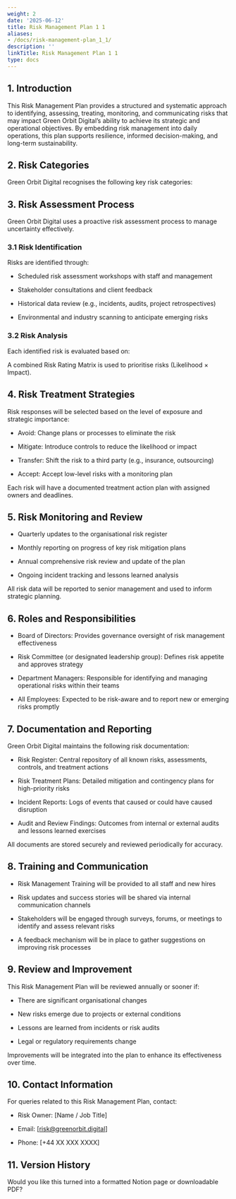 ```yaml
---
weight: 2
date: '2025-06-12'
title: Risk Management Plan 1 1
aliases:
- /docs/risk-management-plan_1_1/
description: ''
linkTitle: Risk Management Plan 1 1
type: docs
---
```


<!-- Unsupported block type: table_of_contents -->

<!-- Unsupported block type: divider -->

## 1. Introduction

This Risk Management Plan provides a structured and systematic approach to identifying, assessing, treating, monitoring, and communicating risks that may impact Green Orbit Digital’s ability to achieve its strategic and operational objectives. By embedding risk management into daily operations, this plan supports resilience, informed decision-making, and long-term sustainability.

<!-- Unsupported block type: divider -->

## 2. Risk Categories

Green Orbit Digital recognises the following key risk categories:

<!-- Unsupported block type: child_database -->

<!-- Unsupported block type: divider -->

## 3. Risk Assessment Process

Green Orbit Digital uses a proactive risk assessment process to manage uncertainty effectively.

### 3.1 Risk Identification

Risks are identified through:

- Scheduled risk assessment workshops with staff and management

- Stakeholder consultations and client feedback

- Historical data review (e.g., incidents, audits, project retrospectives)

- Environmental and industry scanning to anticipate emerging risks

### 3.2 Risk Analysis

Each identified risk is evaluated based on:

<!-- Unsupported block type: child_database -->

<!-- Unsupported block type: child_database -->

A combined Risk Rating Matrix is used to prioritise risks (Likelihood × Impact).

<!-- Unsupported block type: divider -->

## 4. Risk Treatment Strategies

Risk responses will be selected based on the level of exposure and strategic importance:

- Avoid: Change plans or processes to eliminate the risk

- Mitigate: Introduce controls to reduce the likelihood or impact

- Transfer: Shift the risk to a third party (e.g., insurance, outsourcing)

- Accept: Accept low-level risks with a monitoring plan

Each risk will have a documented treatment action plan with assigned owners and deadlines.

<!-- Unsupported block type: divider -->

## 5. Risk Monitoring and Review

- Quarterly updates to the organisational risk register

- Monthly reporting on progress of key risk mitigation plans

- Annual comprehensive risk review and update of the plan

- Ongoing incident tracking and lessons learned analysis

All risk data will be reported to senior management and used to inform strategic planning.

<!-- Unsupported block type: divider -->

## 6. Roles and Responsibilities

- Board of Directors: Provides governance oversight of risk management effectiveness

- Risk Committee (or designated leadership group): Defines risk appetite and approves strategy

- Department Managers: Responsible for identifying and managing operational risks within their teams

- All Employees: Expected to be risk-aware and to report new or emerging risks promptly

<!-- Unsupported block type: divider -->

## 7. Documentation and Reporting

Green Orbit Digital maintains the following risk documentation:

- Risk Register: Central repository of all known risks, assessments, controls, and treatment actions

- Risk Treatment Plans: Detailed mitigation and contingency plans for high-priority risks

- Incident Reports: Logs of events that caused or could have caused disruption

- Audit and Review Findings: Outcomes from internal or external audits and lessons learned exercises

All documents are stored securely and reviewed periodically for accuracy.

<!-- Unsupported block type: divider -->

## 8. Training and Communication

- Risk Management Training will be provided to all staff and new hires

- Risk updates and success stories will be shared via internal communication channels

- Stakeholders will be engaged through surveys, forums, or meetings to identify and assess relevant risks

- A feedback mechanism will be in place to gather suggestions on improving risk processes

<!-- Unsupported block type: divider -->

## 9. Review and Improvement

This Risk Management Plan will be reviewed annually or sooner if:

- There are significant organisational changes

- New risks emerge due to projects or external conditions

- Lessons are learned from incidents or risk audits

- Legal or regulatory requirements change

Improvements will be integrated into the plan to enhance its effectiveness over time.

<!-- Unsupported block type: divider -->

## 10. Contact Information

For queries related to this Risk Management Plan, contact:

- Risk Owner: [Name / Job Title]

- Email: [risk@greenorbit.digital]

- Phone: [+44 XX XXX XXXX]

<!-- Unsupported block type: divider -->

## 11. Version History

<!-- Unsupported block type: table -->

<!-- Unsupported block type: divider -->

Would you like this turned into a formatted Notion page or downloadable PDF?